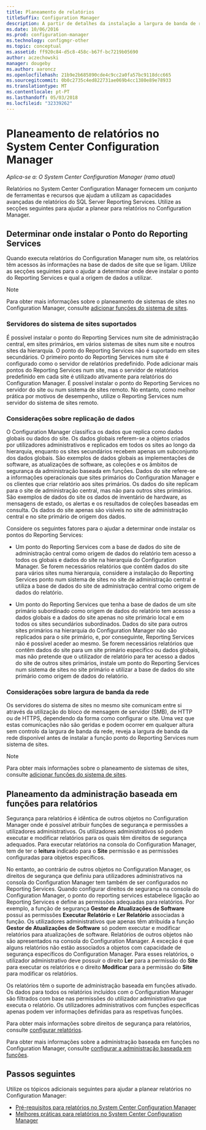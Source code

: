 ```yaml
---
title: Planeamento de relatórios
titleSuffix: Configuration Manager
description: A partir de detalhes da instalação a largura de banda de rede e de segurança, é importante planear relatórios no Configuration Manager.
ms.date: 10/06/2016
ms.prod: configuration-manager
ms.technology: configmgr-other
ms.topic: conceptual
ms.assetid: ff920c84-d5c8-458c-b67f-bc7219b05690
author: aczechowski
manager: dougeby
ms.author: aaroncz
ms.openlocfilehash: 21b9e2b685890cde4c9cc2a0fa57bc9118dcc665
ms.sourcegitcommit: 0b0c2735c4ed822731ae069b4cc1380e89e78933
ms.translationtype: MT
ms.contentlocale: pt-PT
ms.lasthandoff: 05/03/2018
ms.locfileid: "32339262"
---
```

# <a name="planning-for-reporting-in-system-center-configuration-manager"></a>Planeamento de relatórios no System Center Configuration Manager

*Aplica-se a: O System Center Configuration Manager (ramo atual)*

Relatórios no System Center Configuration Manager fornecem um conjunto de ferramentas e recursos que ajudam a utilizam as capacidades avançadas de relatórios do SQL Server Reporting Services. Utilize as secções seguintes para ajudar a planear para relatórios no Configuration Manager.  

##  <a name="BKMK_InstallReportingServicesPoint"></a> Determinar onde instalar o Ponto do Reporting Services  
 Quando executa relatórios do Configuration Manager num site, os relatórios têm acessos às informações na base de dados de site que se ligam. Utilize as secções seguintes para o ajudar a determinar onde deve instalar o ponto do Reporting Services e qual a origem de dados a utilizar.  

> [!NOTE]  
>  Para obter mais informações sobre o planeamento de sistemas de sites no Configuration Manager, consulte [adicionar funções do sistema de sites](../deploy/configure/add-site-system-roles.md).  

###  <a name="BKMK_SupportedSiteServers"></a> Servidores do sistema de sites suportados  
 É possível instalar o ponto do Reporting Services num site de administração central, em sites primários, em vários sistemas de sites num site e noutros sites da hierarquia. O ponto do Reporting Services não é suportado em sites secundários. O primeiro ponto do Reporting Services num site é configurado como o servidor de relatórios predefinido. Pode adicionar mais pontos do Reporting Services num site, mas o servidor de relatórios predefinido em cada site é utilizado ativamente para relatórios do Configuration Manager. É possível instalar o ponto do Reporting Services no servidor do site ou num sistema de sites remoto. No entanto, como melhor prática por motivos de desempenho, utilize o Reporting Services num servidor do sistema de sites remoto.  

###  <a name="BKMK_DataReplication"></a> Considerações sobre replicação de dados  
 O Configuration Manager classifica os dados que replica como dados globais ou dados do site. Os dados globais referem-se a objetos criados por utilizadores administrativos e replicados em todos os sites ao longo da hierarquia, enquanto os sites secundários recebem apenas um subconjunto dos dados globais. São exemplos de dados globais as implementações de software, as atualizações de software, as coleções e os âmbitos de segurança da administração baseada em funções. Dados do site refere-se a informações operacionais que sites primários do Configuration Manager e os clientes que criar relatório aos sites primários. Os dados do site replicam para o site de administração central, mas não para outros sites primários. São exemplos de dados do site os dados de inventário de hardware, as mensagens de estado, os alertas e os resultados de coleções baseadas em consulta. Os dados do site apenas são visíveis no site de administração central e no site primário de origem dos dados.  

 Considere os seguintes fatores para o ajudar a determinar onde instalar os pontos do Reporting Services:  

-   Um ponto do Reporting Services com a base de dados do site de administração central como origem de dados do relatório tem acesso a todos os globais e dados do site na hierarquia do Configuration Manager. Se forem necessários relatórios que contêm dados do site para vários sites numa hierarquia, considere a instalação do Reporting Services ponto num sistema de sites no site de administração central e utiliza a base de dados do site de administração central como origem de dados do relatório.  

-   Um ponto do Reporting Services que tenha a base de dados de um site primário subordinado como origem de dados do relatório tem acesso a dados globais e a dados do site apenas no site primário local e em todos os sites secundários subordinados. Dados do site para outros sites primários na hierarquia do Configuration Manager não são replicados para o site primário, e, por conseguinte, Reporting Services não é possível aceder ao mesmo. Se forem necessários relatórios que contêm dados do site para um site primário específico ou dados globais, mas não pretende que o utilizador de relatório para ter acesso a dados do site de outros sites primários, instale um ponto do Reporting Services num sistema de sites no site primário e utilizar a base de dados do site primário como origem de dados do relatório.  

###  <a name="BKMK_NetworkBandwidth"></a> Considerações sobre largura de banda da rede  
 Os servidores do sistema de sites no mesmo site comunicam entre si através da utilização do bloco de mensagem de servidor (SMB), de HTTP ou de HTTPS, dependendo da forma como configurar o site. Uma vez que estas comunicações não são geridas e podem ocorrer em qualquer altura sem controlo da largura de banda da rede, reveja a largura de banda da rede disponível antes de instalar a função ponto do Reporting Services num sistema de sites.  

> [!NOTE]  
>  Para obter mais informações sobre o planeamento de sistemas de sites, consulte [adicionar funções do sistema de sites](../deploy/configure/add-site-system-roles.md).  

##  <a name="BKMK_RoleBaseAdministration"></a> Planeamento da administração baseada em funções para relatórios  
 Segurança para relatórios é idêntica de outros objetos no Configuration Manager onde é possível atribuir funções de segurança e permissões a utilizadores administrativos. Os utilizadores administrativos só podem executar e modificar relatórios para os quais têm direitos de segurança adequados. Para executar relatórios na consola do Configuration Manager, tem de ter o **leitura** indicado para o **Site** permissão e as permissões configuradas para objetos específicos.  

 No entanto, ao contrário de outros objetos no Configuration Manager, os direitos de segurança que definiu para utilizadores administrativos na consola do Configuration Manager tem também de ser configurados no Reporting Services. Quando configurar direitos de segurança na consola do Configuration Manager, o ponto do reporting services estabelece ligação ao Reporting Services e define as permissões adequadas para relatórios. Por exemplo, a função de segurança **Gestor de Atualizações de Software** possui as permissões **Executar Relatório** e **Ler Relatório** associadas à função. Os utilizadores administrativos que apenas têm atribuída a função **Gestor de Atualizações de Software** só podem executar e modificar relatórios para atualizações de software. Relatórios de outros objetos não são apresentados na consola do Configuration Manager. A exceção é que alguns relatórios não estão associados a objetos com capacidade de segurança específicos do Configuration Manager. Para esses relatórios, o utilizador administrativo deve possuir o direito **Ler** para a permissão do **Site** para executar os relatórios e o direito **Modificar** para a permissão do **Site** para modificar os relatórios.  

 Os relatórios têm o suporte de administração baseada em funções ativado. Os dados para todos os relatórios incluídos com o Configuration Manager são filtrados com base nas permissões do utilizador administrativo que executa o relatório. Os utilizadores administrativos com funções específicas apenas podem ver informações definidas para as respetivas funções.  

 Para obter mais informações sobre direitos de segurança para relatórios, consulte [configurar relatórios](configuring-reporting.md).  

 Para obter mais informações sobre a administração baseada em funções no Configuration Manager, consulte [configurar a administração baseada em funções](../deploy/configure/configure-role-based-administration.md).  

## <a name="next-steps"></a>Passos seguintes  
 Utilize os tópicos adicionais seguintes para ajudar a planear relatórios no Configuration Manager:  

-   [Pré-requisitos para relatórios no System Center Configuration Manager](../../../core/servers/manage/prerequisites-for-reporting.md)  
-   [Melhores práticas para relatórios no System Center Configuration Manager](../../../core/servers/manage/best-practices-for-reporting.md)  
